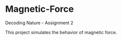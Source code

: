 # Magnetic-Force
Decoding Nature - Assignment 2


This project simulates the behavior of magnetic force.